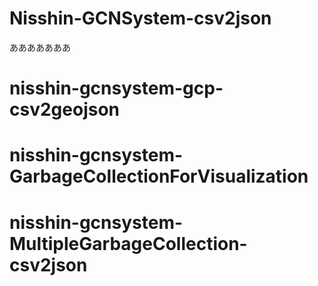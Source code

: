 # Nisshin-GCNSystem-csv2json
あああああああ
# nisshin-gcnsystem-gcp-csv2geojson
# nisshin-gcnsystem-GarbageCollectionForVisualization
# nisshin-gcnsystem-MultipleGarbageCollection-csv2json

